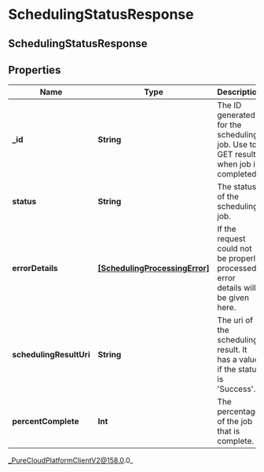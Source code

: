 # SchedulingStatusResponse

## SchedulingStatusResponse

## Properties

|Name | Type | Description | Notes|
|------------ | ------------- | ------------- | -------------|
| **_id** | **String** | The ID generated for the scheduling job.  Use to GET result when job is completed. | [optional] |
| **status** | **String** | The status of the scheduling job. | [optional] |
| **errorDetails** | [**[SchedulingProcessingError]**](SchedulingProcessingError) | If the request could not be properly processed, error details will be given here. | [optional] |
| **schedulingResultUri** | **String** | The uri of the scheduling result. It has a value if the status is &#39;Success&#39;. | [optional] |
| **percentComplete** | **Int** | The percentage of the job that is complete. | [optional] |



_PureCloudPlatformClientV2@158.0.0_
